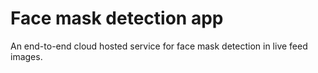 # Face mask detection app

An end-to-end cloud hosted service for face mask detection in live feed images.
